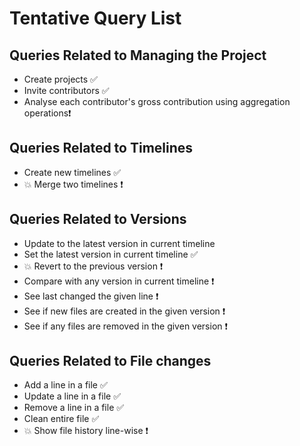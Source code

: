 # Tentative Query List

## Queries Related to Managing the Project
- Create projects ✅
- Invite contributors ✅
- Analyse each contributor's gross contribution using aggregation operations❗ 

## Queries Related to Timelines
- Create new timelines ✅
- 💥 Merge two timelines ❗

## Queries Related to Versions
- Update to the latest version in current timeline 
- Set the latest version in current timeline ✅ 
- 💥 Revert to the previous version ❗
- Compare with any version in current timeline ❗
- See last changed the given line ❗
- See if new files are created in the given version ❗
- See if any files are removed in the given version ❗

## Queries Related to File changes
- Add a line in a file ✅
- Update a line in a file ✅
- Remove a line in a file ✅
- Clean entire file ✅
- 💥 Show file history line-wise ❗
